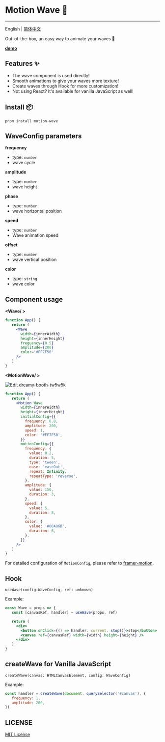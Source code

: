 # Motion Wave 🌊

---

English | [简体中文](./README-zh_CN.md)

Out-of-the-box, an easy way to animate your waves 🤩

[**demo**](https://zhangyu1818.github.io/motion-wave/)

## Features ✨

- The wave component is used directly!
- Smooth animations to give your waves more texture!
- Create waves through Hook for more customization!
- Not using React? It's available for vanilla JavaScript as well!

## Install 📦

```shell
pnpm install motion-wave
```

## WaveConfig parameters

**frequency**

- type: `number`
- wave cycle

**amplitude**

- type: `number`
- wave height

**phase**

- type: `number`
- wave horizontal position

**speed**

- type: `number`
- Wave animation speed

**offset**

- type: `number`
- wave vertical position

**color**

- type: `string`
- wave color

## Component usage

**<Wave/ >**

```jsx
function App() {
   return (
     <Wave
       width={innerWidth}
       height={innerHeight}
       frequency={0.5}
       amplitude={200}
       color='#FF7F50'
     />
   )
}
```

**<MotionWave/ >**

[![Edit dreamy-booth-tw5w5k](https://codesandbox.io/static/img/play-codesandbox.svg)](https://codesandbox.io/s/dreamy-booth-tw5w5k?fontsize=14&hidenavigation=1&theme=dark)

```jsx
function App() {
   return (
     <Motion Wave
       width={innerWidth}
       height={innerHeight}
       initialConfig={{
         frequency: 0.8,
         amplitude: 200,
         speed: 1,
         color: '#FF7F50',
       }}
       motionConfig={{
         frequency: {
           value: 0.2,
           duration: 5,
           type: 'tween',
           ease: 'easeOut',
           repeat: Infinity,
           repeatType: 'reverse',
         },
         amplitude: {
           value: 150,
           duration: 3,
         },
         speed: {
           value: 5,
           duration: 8,
         },
         color: {
           value: '#00A86B',
           duration: 6,
         },
       }}
     />
   )
}
```

For detailed configuration of `MotionConfig`, please refer to [framer-motion](https://www.framer.com/motion/transition/).

## Hook

```
useWave(config:WaveConfig, ref: unknown)
```

Example:

```jsx
const Wave = props => {
   const [canvasRef, handler] = useWave(props, ref)

   return (
     <div>
       <button onClick={() => handler. current. stop()}>stop</button>
       <canvas ref={canvasRef} width={width} height={height} />
     </div>
   )
}
```

## createWave for Vanilla JavaScript

```
createWave(canvas: HTMLCanvasElement, config: WaveConfig)
```

Example:

```js
const handler = createWave(document. querySelector('#canvas'), {
   frequency: 1,
   amplitude: 200,
})
```

## LICENSE

[MIT License](https://github.com/zhangyu1818/motion-wave/blob/main/LICENSE)
